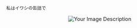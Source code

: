                                                                                   私はイワシの缶詰で
<div align="center">
  <img src="![image](https://github.com/MarcoForWork/MarcoForWork/assets/154721653/c6d1ca19-e145-4f99-bfc2-754420c58367)" alt="Your Image Description">
</div>


